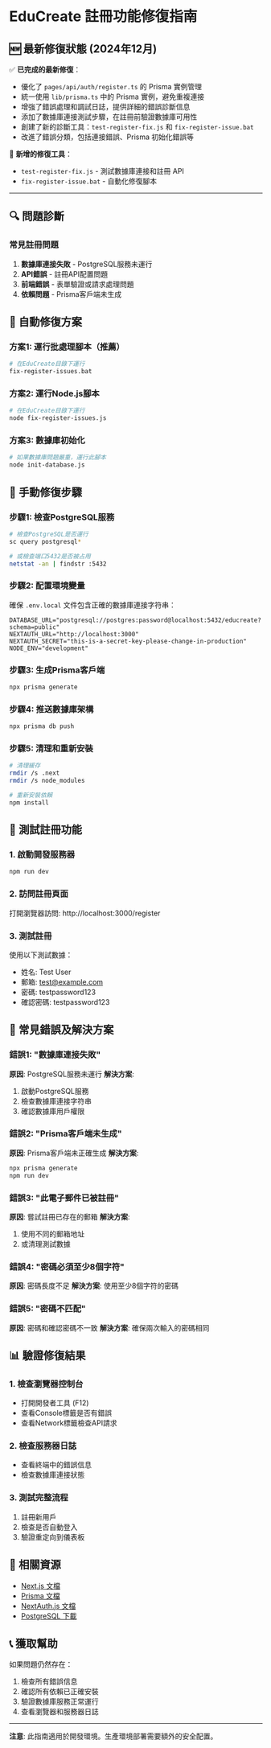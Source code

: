 # EduCreate 註冊功能修復指南

## 🆕 最新修復狀態 (2024年12月)

✅ **已完成的最新修復**：
- 優化了 `pages/api/auth/register.ts` 的 Prisma 實例管理
- 統一使用 `lib/prisma.ts` 中的 Prisma 實例，避免重複連接
- 增強了錯誤處理和調試日誌，提供詳細的錯誤診斷信息
- 添加了數據庫連接測試步驟，在註冊前驗證數據庫可用性
- 創建了新的診斷工具：`test-register-fix.js` 和 `fix-register-issue.bat`
- 改進了錯誤分類，包括連接錯誤、Prisma 初始化錯誤等

🔧 **新增的修復工具**：
- `test-register-fix.js` - 測試數據庫連接和註冊 API
- `fix-register-issue.bat` - 自動化修復腳本

---

## 🔍 問題診斷

### 常見註冊問題
1. **數據庫連接失敗** - PostgreSQL服務未運行
2. **API錯誤** - 註冊API配置問題
3. **前端錯誤** - 表單驗證或請求處理問題
4. **依賴問題** - Prisma客戶端未生成

## 🚀 自動修復方案

### 方案1: 運行批處理腳本（推薦）
```bash
# 在EduCreate目錄下運行
fix-register-issues.bat
```

### 方案2: 運行Node.js腳本
```bash
# 在EduCreate目錄下運行
node fix-register-issues.js
```

### 方案3: 數據庫初始化
```bash
# 如果數據庫問題嚴重，運行此腳本
node init-database.js
```

## 🔧 手動修復步驟

### 步驟1: 檢查PostgreSQL服務
```bash
# 檢查PostgreSQL是否運行
sc query postgresql*

# 或檢查端口5432是否被占用
netstat -an | findstr :5432
```

### 步驟2: 配置環境變量
確保 `.env.local` 文件包含正確的數據庫連接字符串：
```env
DATABASE_URL="postgresql://postgres:password@localhost:5432/educreate?schema=public"
NEXTAUTH_URL="http://localhost:3000"
NEXTAUTH_SECRET="this-is-a-secret-key-please-change-in-production"
NODE_ENV="development"
```

### 步驟3: 生成Prisma客戶端
```bash
npx prisma generate
```

### 步驟4: 推送數據庫架構
```bash
npx prisma db push
```

### 步驟5: 清理和重新安裝
```bash
# 清理緩存
rmdir /s .next
rmdir /s node_modules

# 重新安裝依賴
npm install
```

## 🧪 測試註冊功能

### 1. 啟動開發服務器
```bash
npm run dev
```

### 2. 訪問註冊頁面
打開瀏覽器訪問: http://localhost:3000/register

### 3. 測試註冊
使用以下測試數據：
- 姓名: Test User
- 郵箱: test@example.com
- 密碼: testpassword123
- 確認密碼: testpassword123

## 🐛 常見錯誤及解決方案

### 錯誤1: "數據庫連接失敗"
**原因**: PostgreSQL服務未運行
**解決方案**:
1. 啟動PostgreSQL服務
2. 檢查數據庫連接字符串
3. 確認數據庫用戶權限

### 錯誤2: "Prisma客戶端未生成"
**原因**: Prisma客戶端未正確生成
**解決方案**:
```bash
npx prisma generate
npm run dev
```

### 錯誤3: "此電子郵件已被註冊"
**原因**: 嘗試註冊已存在的郵箱
**解決方案**:
1. 使用不同的郵箱地址
2. 或清理測試數據

### 錯誤4: "密碼必須至少8個字符"
**原因**: 密碼長度不足
**解決方案**: 使用至少8個字符的密碼

### 錯誤5: "密碼不匹配"
**原因**: 密碼和確認密碼不一致
**解決方案**: 確保兩次輸入的密碼相同

## 📊 驗證修復結果

### 1. 檢查瀏覽器控制台
- 打開開發者工具 (F12)
- 查看Console標籤是否有錯誤
- 查看Network標籤檢查API請求

### 2. 檢查服務器日誌
- 查看終端中的錯誤信息
- 檢查數據庫連接狀態

### 3. 測試完整流程
1. 註冊新用戶
2. 檢查是否自動登入
3. 驗證重定向到儀表板

## 🔗 相關資源

- [Next.js 文檔](https://nextjs.org/docs)
- [Prisma 文檔](https://www.prisma.io/docs)
- [NextAuth.js 文檔](https://next-auth.js.org/)
- [PostgreSQL 下載](https://www.postgresql.org/download/)

## 📞 獲取幫助

如果問題仍然存在：
1. 檢查所有錯誤信息
2. 確認所有依賴已正確安裝
3. 驗證數據庫服務正常運行
4. 查看瀏覽器和服務器日誌

---

**注意**: 此指南適用於開發環境。生產環境部署需要額外的安全配置。